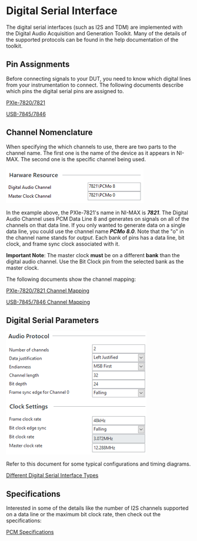 # Digital Serial Interface

The digital serial interfaces (such as I2S and TDM) are implemented with the Digital Audio Acquisition and Generation Toolkit. Many of the details of the supported protocols can be found in the help documentation of the toolkit.

## Pin Assignments

Before connecting signals to your DUT, you need to know which digital lines from your instrumentation to connect. The following documents describe which pins the digital serial pins are assigned to.

[PXIe-7820/7821](https://www.ni.com/docs/en-US/bundle/digital-audio-acquisition-generation/page/connector-pin-pxie-7820-7821-pcm-acq-gen.html)

[USB-7845/7846](https://www.ni.com/docs/en-US/bundle/digital-audio-acquisition-generation/page/connector-pin-usb-7845-7846-pcm-acq-gen.html)

## Channel Nomenclature

When specifying the which channels to use, there are two parts to the channel name. The first one is the name of the device as it appears in NI-MAX. The second one is the specific channel being used.

![PCM Naming Example](../meas-images/digital-serial-channel-names.png)

In the example above, the PXIe-7821's name in NI-MAX is ***7821***. The Digital Audio Channel uses PCM Data Line 8 and generates on signals on all of the channels on that data line. If you only wanted to generate data on a single data line, you could use the channel name ***PCMo 8.0***. Note that the "o" in the channel name stands for *output*. Each bank of pins has a data line, bit clock, and frame sync clock associated with it.

**Important Note**: The master clock **must** be on a different **bank** than the digital audio channel. Use the Bit Clock pin from the selected bank as the master clock.

The following documents show the channel mapping:

[PXIe-7820/7821 Channel Mapping](https://www.ni.com/docs/en-US/bundle/digital-audio-acquisition-generation/page/specs-pcm-bank-map-pxie-7820-7821.html)

[USB-7845/7846 Channel Mapping](https://www.ni.com/docs/en-US/bundle/digital-audio-acquisition-generation/page/specs-pcm-bank-map-usb-7845-7846.html)

## Digital Serial Parameters

![Digital Serial Parameters](../meas-images/digital-serial-parameters.png)

Refer to this document for some typical configurations and timing diagrams.

[Different Digital Serial Interface Types](https://www.ni.com/docs/en-US/bundle/digital-audio-acquisition-generation/page/acquire-generate-signal-different-interface.html)

## Specifications

Interested in some of the details like the number of I2S channels supported on a data line or the maximum bit clock rate, then check out the specifications:

[PCM Specifications](https://www.ni.com/docs/en-US/bundle/digital-audio-acquisition-generation/page/specs-pcm-acq-gen.html)